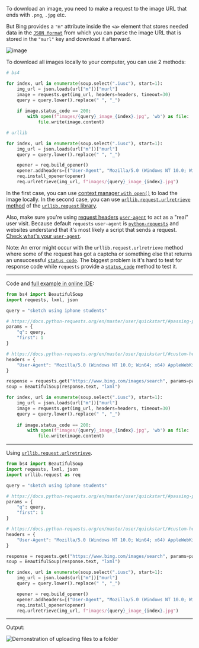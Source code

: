 To download an image, you need to make a request to the image URL that ends with `.png`, `.jpg` etc.

But Bing provides a `"m"` attribute inside the `<a>` element that stores needed data in the [`JSON format`](https://en.wikipedia.org/wiki/JSON) from which you can parse the image URL that is stored in the `"murl"` key and download it afterward.

![image](https://user-images.githubusercontent.com/78694043/162735146-ad20465f-d48c-478e-84d6-bfe457fa3376.png)

To download all images locally to your computer, you can use 2 methods:

```python
# bs4

for index, url in enumerate(soup.select(".iusc"), start=1):
    img_url = json.loads(url["m"])["murl"]
    image = requests.get(img_url, headers=headers, timeout=30)
    query = query.lower().replace(" ", "_")
    
    if image.status_code == 200:
        with open(f"images/{query}_image_{index}.jpg", 'wb') as file:
            file.write(image.content)
```

```python
# urllib

for index, url in enumerate(soup.select(".iusc"), start=1):
    img_url = json.loads(url["m"])["murl"]
    query = query.lower().replace(" ", "_")

    opener = req.build_opener()
    opener.addheaders=[("User-Agent", "Mozilla/5.0 (Windows NT 10.0; Win64; x64) AppleWebKit/537.36 (KHTML, like Gecko) Chrome/100.0.4896.60 Safari/537.36")]
    req.install_opener(opener)
    req.urlretrieve(img_url, f"images/{query}_image_{index}.jpg")
```

In the first case, you can use [context manager `with open()`](https://docs.python.org/3/library/functions.html#open) to load the image locally. In the second case, you can use [`urllib.request.urlretrieve` method](https://docs.python.org/3/library/urllib.request.html#urllib.request.urlretrieve) of the [`urllib.request` library](https://docs.python.org/3/library/urllib.request.html#module-urllib.request).

Also, make sure you're using [request headers](https://docs.python-requests.org/en/master/user/quickstart/#custom-headers) [`user-agent`](https://developer.mozilla.org/en-US/docs/Glossary/User_agent) to act as a "real" user visit. Because default `requests` `user-agent` is [`python-requests`](https://github.com/psf/requests/blob/589c4547338b592b1fb77c65663d8aa6fbb7e38b/requests/utils.py#L808-L814) and websites understand that it's most likely a script that sends a request. [Check what's your `user-agent`](https://www.whatismybrowser.com/detect/what-is-my-user-agent/).

Note: An error might occur with the `urllib.request.urlretrieve` method where some of the request has got a captcha or something else that returns an unsuccessful [`status code`](https://en.wikipedia.org/wiki/List_of_HTTP_status_codes). The biggest problem is it's hard to test for response code while `requests` provide a [`status_code`](https://docs.python-requests.org/en/master/user/quickstart/#response-status-codes) method to test it.

___

Code and [full example in online IDE](https://replit.com/@chukhraiartur/how-to-retrieve-yahoo-search-results#main.py):

```python
from bs4 import BeautifulSoup
import requests, lxml, json

query = "sketch using iphone students"

# https://docs.python-requests.org/en/master/user/quickstart/#passing-parameters-in-urls
params = {
    "q": query,
    "first": 1
}

# https://docs.python-requests.org/en/master/user/quickstart/#custom-headers
headers = {
    "User-Agent": "Mozilla/5.0 (Windows NT 10.0; Win64; x64) AppleWebKit/537.36 (KHTML, like Gecko) Chrome/100.0.4896.60 Safari/537.36"
}

response = requests.get("https://www.bing.com/images/search", params=params, headers=headers, timeout=30)
soup = BeautifulSoup(response.text, "lxml")

for index, url in enumerate(soup.select(".iusc"), start=1):
    img_url = json.loads(url["m"])["murl"]
    image = requests.get(img_url, headers=headers, timeout=30)
    query = query.lower().replace(" ", "_")
    
    if image.status_code == 200:
        with open(f"images/{query}_image_{index}.jpg", 'wb') as file:
            file.write(image.content)
```
____

Using [`urllib.request.urlretrieve`](https://docs.python.org/3/library/urllib.request.html#urllib.request.urlretrieve).

```python
from bs4 import BeautifulSoup
import requests, lxml, json
import urllib.request as req

query = "sketch using iphone students"

# https://docs.python-requests.org/en/master/user/quickstart/#passing-parameters-in-urls
params = {
    "q": query,
    "first": 1
}

# https://docs.python-requests.org/en/master/user/quickstart/#custom-headers
headers = {
    "User-Agent": "Mozilla/5.0 (Windows NT 10.0; Win64; x64) AppleWebKit/537.36 (KHTML, like Gecko) Chrome/100.0.4896.60 Safari/537.36"
}

response = requests.get("https://www.bing.com/images/search", params=params, headers=headers, timeout=30)
soup = BeautifulSoup(response.text, "lxml")

for index, url in enumerate(soup.select(".iusc"), start=1):
    img_url = json.loads(url["m"])["murl"]
    query = query.lower().replace(" ", "_")

    opener = req.build_opener()
    opener.addheaders=[("User-Agent", "Mozilla/5.0 (Windows NT 10.0; Win64; x64) AppleWebKit/537.36 (KHTML, like Gecko) Chrome/100.0.4896.60 Safari/537.36")]
    req.install_opener(opener)
    req.urlretrieve(img_url, f"images/{query}_image_{index}.jpg")
```
____

Output:

![Demonstration of uploading files to a folder](https://user-images.githubusercontent.com/81998012/161598302-80ba9b28-6656-4656-a0d5-a6f7188ce0dc.gif)